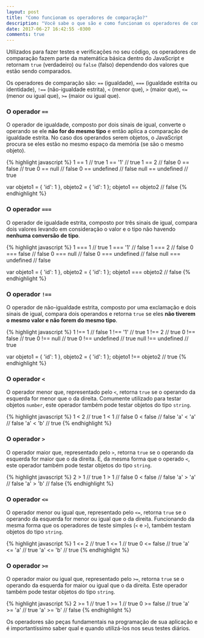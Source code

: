 ```yaml
---
layout: post
title: "Como funcionam os operadores de comparação?"
description: "Você sabe o que são e como funcionam os operadores de comparação no JavaScript?"
date: 2017-06-27 16:42:55 -0300
comments: true
---
```


Utilizados para fazer testes e verificações no seu código, os operadores de comparação fazem parte da matemática básica dentro do JavaScript e retornam `true` (verdadeiro) ou `false` (falso) dependendo dos valores que estão sendo comparados.

Os operadores de comparação são: `==` (igualdade), `===` (igualdade estrita ou identidade), `!==` (não-igualdade estrita), `<` (menor que), `>` (maior que), `<=` (menor ou igual que), `>=` (maior ou igual que).

### O operador `==`
O operador de igualdade, composto por dois sinais de igual, converte o operando se ele **não for do mesmo tipo** e então aplica a comparação de igualdade estrita. No caso dos operandos serem objetos, o JavaScript procura se eles estão no mesmo espaço da memória (se são o mesmo objeto).

{% highlight javascript %}
1 == 1 // true
1 == '1' // true
1 == 2 // false
0 == false // true
0 == null // false
0 == undefined // false
null == undefined // true

var objeto1 = { 'id': 1 }, objeto2 = { 'id': 1 };
objeto1 == objeto2 // false
{% endhighlight %}

### O operador `===`
O operador de igualdade estrita, composto por três sinais de igual, compara dois valores levando em consideração o valor e o tipo não havendo **nenhuma conversão de tipo**.

{% highlight javascript %}
1 === 1 // true
1 === '1' // false
1 === 2 // false
0 === false // false
0 === null // false
0 === undefined // false
null === undefined // false

var objeto1 = { 'id': 1 }, objeto2 = { 'id': 1 };
objeto1 === objeto2 // false
{% endhighlight %}

### O operador `!==`
O operador de não-igualdade estrita, composto por uma exclamação e dois sinais de igual, compara dois operandos e retorna `true` se eles **não tiverem o mesmo valor e não forem do mesmo tipo**.

{% highlight javascript %}
1 !== 1 // false
1 !== '1' // true
1 !== 2 // true
0 !== false // true
0 !== null // true
0 !== undefined // true
null !== undefined // true

var objeto1 = { 'id': 1 }, objeto2 = { 'id': 1 };
objeto1 !== objeto2 // true
{% endhighlight %}

### O operador `<`
O operador menor que, representado pelo `<`, retorna `true` se o operando da esquerda for menor que o da direita. Comumente utilizado para testar objetos `number`, este operador também pode testar objetos do tipo `string`.

{% highlight javascript %}
1 < 2 // true
1 < 1 // false
0 < false // false
'a' < 'a' // false 
'a' < 'b' // true 
{% endhighlight %}

### O operador `>`
O operador maior que, representado pelo `>`, retorna `true` se o operando da esquerda for maior que o da direita. E, da mesma forma que o operado `<`, este operador também pode testar objetos do tipo `string`.

{% highlight javascript %}
2 > 1 // true
1 > 1 // false
0 < false // false
'a' > 'a' // false 
'a' > 'b' // false 
{% endhighlight %}

### O operador `<=`
O operador menor ou igual que, representado pelo `<=`, retorna `true` se o operando da esquerda for menor ou igual que o da direita. Funcionando da mesma forma que os operadores de teste simples (`<` e `>`), também testam objetos do tipo `string`.

{% highlight javascript %}
1 <= 2 // true
1 <= 1 // true
0 <= false // true
'a' <= 'a' // true 
'a' <= 'b' // true 
{% endhighlight %}

### O operador `>=`
O operador maior ou igual que, representado pelo `>=`, retorna `true` se o operando da esquerda for maior ou igual que o da direita. Este operador também pode testar objetos do tipo `string`.

{% highlight javascript %}
2 >= 1 // true
1 >= 1 // true
0 >= false // true
'a' >= 'a' // true 
'a' >= 'b' // false
{% endhighlight %}

Os operadores são peças fundamentais na programação de sua aplicação e é importantíssimo saber qual e quando utilizá-los nos seus testes diários.